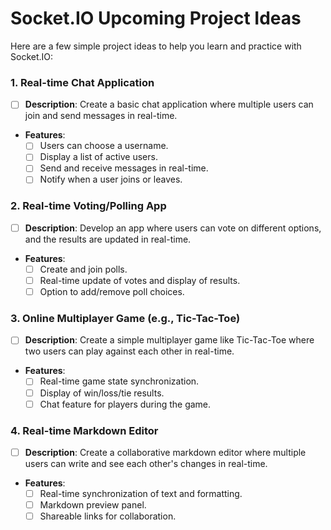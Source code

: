 # Socket.IO Upcoming Project Ideas

Here are a few simple project ideas to help you learn and practice with Socket.IO:

### 1. **Real-time Chat Application**
   - [ ] **Description**: Create a basic chat application where multiple users can join and send messages in real-time.
   - **Features**:
     - [ ] Users can choose a username.
     - [ ] Display a list of active users.
     - [ ] Send and receive messages in real-time.
     - [ ] Notify when a user joins or leaves.

### 2. **Real-time Voting/Polling App**
   - [ ] **Description**: Develop an app where users can vote on different options, and the results are updated in real-time.
   - **Features**:
     - [ ] Create and join polls.
     - [ ] Real-time update of votes and display of results.
     - [ ] Option to add/remove poll choices.

### 3. **Online Multiplayer Game (e.g., Tic-Tac-Toe)**
   - [ ] **Description**: Create a simple multiplayer game like Tic-Tac-Toe where two users can play against each other in real-time.
   - **Features**:
     - [ ] Real-time game state synchronization.
     - [ ] Display of win/loss/tie results.
     - [ ] Chat feature for players during the game.

### 4. **Real-time Markdown Editor**
   - [ ] **Description**: Create a collaborative markdown editor where multiple users can write and see each other's changes in real-time.
   - **Features**:
     - [ ] Real-time synchronization of text and formatting.
     - [ ] Markdown preview panel.
     - [ ] Shareable links for collaboration.
